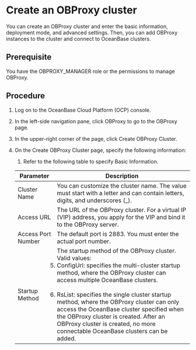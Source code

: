 # Create an OBProxy cluster

You can create an OBProxy cluster and enter the basic information, deployment mode, and advanced settings. Then, you can add OBProxy instances to the cluster and connect to OceanBase clusters.

## Prerequisite

You have the OBPROXY_MANAGER role or the permissions to manage OBProxy.

## Procedure

1. Log on to the OceanBase Cloud Platform (OCP) console.

2. In the left-side navigation pane, click OBProxy to go to the OBProxy page.

3. In the upper-right corner of the page, click Create OBProxy Cluster.

4. On the Create OBProxy Cluster page, specify the following information:
   1. Refer to the following table to specify Basic Information.

   |   Parameter  |  Description  |
   |--------------|-------------------|
   | Cluster Name  | You can customize the cluster name. The value must start with a letter and can contain letters, digits, and underscores (_).  |
   | Access URL  | The URL of the OBProxy cluster. For a virtual IP (VIP) address, you apply for the VIP and bind it to the OBProxy server. |
   | Access Port Number | The default port is 2883. You must enter the actual port number. |
   | Startup Method | The startup method of the OBProxy cluster. Valid values: </br> <ur><li>ConfigUrl: specifies the multi-cluster startup method, where the OBProxy cluster can access multiple OceanBase clusters. </li></br> <li> RsList: specifies the single cluster startup method, where the OBProxy cluster can only access the OceanBase cluster specified when the OBProxy cluster is created. After an OBProxy cluster is created, no more connectable OceanBase clusters can be added.</li></ur> |
   

